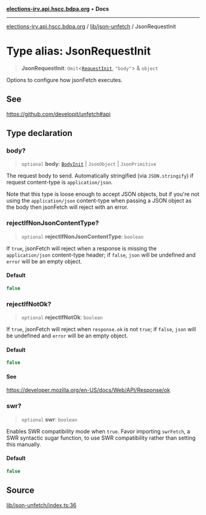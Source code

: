 [**elections-irv.api.hscc.bdpa.org**](../../../README.md) • **Docs**

***

[elections-irv.api.hscc.bdpa.org](../../../README.md) / [lib/json-unfetch](../README.md) / JsonRequestInit

# Type alias: JsonRequestInit

> **JsonRequestInit**: `Omit`\<[`RequestInit`](RequestInit.md), `"body"`\> & `object`

Options to configure how jsonFetch executes.

## See

https://github.com/developit/unfetch#api

## Type declaration

### body?

> `optional` **body**: [`BodyInit`](BodyInit.md) \| `JsonObject` \| `JsonPrimitive`

The request body to send. Automatically stringified (via `JSON.stringify`)
if request content-type is `application/json`.

Note that this type is loose enough to accept JSON objects, but if you're
not using the `application/json` content-type when passing a JSON object as
the body then jsonFetch will reject with an error.

### rejectIfNonJsonContentType?

> `optional` **rejectIfNonJsonContentType**: `boolean`

If `true`, jsonFetch will reject when a response is missing the
`application/json` content-type header; if `false`, `json` will be
undefined and `error` will be an empty object.

#### Default

```ts
false
```

### rejectIfNotOk?

> `optional` **rejectIfNotOk**: `boolean`

If `true`, jsonFetch will reject when `response.ok` is not `true`; if
`false`, `json` will be undefined and `error` will be an empty object.

#### Default

```ts
false
```

#### See

https://developer.mozilla.org/en-US/docs/Web/API/Response/ok

### swr?

> `optional` **swr**: `boolean`

Enables SWR compatibility mode when `true`. Favor importing `swrFetch`, a
SWR syntactic sugar function, to use SWR compatibility rather than setting
this manually.

#### Default

```ts
false
```

## Source

[lib/json-unfetch/index.ts:36](https://github.com/Xunnamius/elections_irv.api.hscc.bdpa.org/blob/c917ea60595d63d322e4038beb12d08f7d64cdd2/lib/json-unfetch/index.ts#L36)
